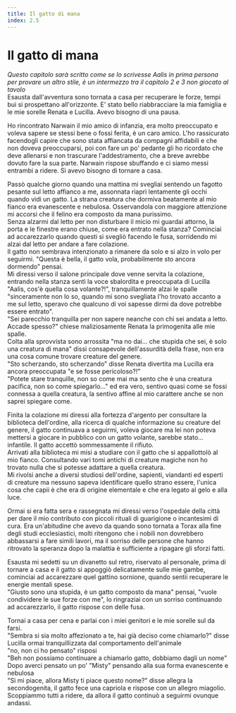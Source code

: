 ```yaml
---
title: Il gatto di mana
index: 2.5
---
```

# Il gatto di mana
_Questo capitolo sarà scritto come se lo scrivesse Aalis in prima persona per provare un altro stile, è un intermezzo tra il capitolo 2 e 3 non giocato al tavolo_    
Esausta dall'avventura sono tornata a casa per recuperare le forze, tempi bui si prospettano all'orizzonte. E' stato bello riabbracciare la mia famiglia e le mie sorelle Renata e Lucilla. Avevo bisogno di una pausa.

Ho rincontrato Narwain il mio amico di infanzia, era molto preoccupato e voleva sapere se stessi bene o fossi ferita, è un caro amico. L'ho rassicurato facendogli capire che sono stata affiancata da compagni affidabili e che non doveva preoccuparsi, poi con fare un po' pedante gli ho ricordato che deve allenarsi e non trascurare l'addestramento, che a breve avrebbe dovuto fare la sua parte. Narwain rispose sbuffando e ci siamo messi entrambi a ridere. Sì avevo bisogno di tornare a casa.

Passò qualche giorno quando una mattina mi svegliai sentendo un fagotto pesante sul letto affianco a me, assonnata riaprì lentamente gli occhi quando vidi un gatto. La strana creatura che dormiva beatamente al mio fianco era evanescente e nebulosa. Osservandola con maggiore attenzione mi accorsi che il felino era composto da mana purissimo.    
Senza alzarmi dal letto per non disturbare il micio mi guardai attorno, la porta e le finestre erano chiuse, come era entrato nella stanza? Cominciai ad accarezzarlo quando questi si svegliò facendo le fusa, sorridendo mi alzai dal letto per andare a fare colazione.    
Il gatto non sembrava intenzionato a rimanere da solo e si alzo in volo per seguirmi. "Questa è bella, il gatto vola, probabilmente sto ancora dormendo" pensai.    
Mi diressi verso il salone principale dove venne servita la colazione, entrando nella stanza sentì la voce sbalordita e preoccupata di Lucilla "Aalis, cos'è quella cosa volante?!", tranquillamente alzai le spalle "sinceramente non lo so, quando mi sono svegliata l'ho trovato accanto a me sul letto, speravo che qualcuno di voi sapesse dirmi da dove potrebbe essere entrato".    
"Sei parecchio tranquilla per non sapere neanche con chi sei andata a letto. Accade spesso?" chiese maliziosamente Renata la primogenita alle mie spalle.    
Colta alla sprovvista sono arrossita "ma no dai... che stupida che sei, è solo una creatura di mana" dissi consapevole dell'assurdità della frase, non era una cosa comune trovare creature del genere.    
"Sto scherzando, sto scherzando" disse Renata divertita ma Lucilla era ancora preoccupata "e se fosse pericoloso?!"    
"Potete stare tranquille, non so come mai ma sento che è una creatura pacifica, non so come spiegarlo..." ed era vero, sentivo quasi come se fossi connessa a quella creatura, la sentivo affine al mio carattere anche se non saprei spiegare come.

Finita la colazione mi diressi alla fortezza d'argento per consultare la biblioteca dell'ordine, alla ricerca di qualche informazione su creature del genere, il gatto continuava a seguirmi, voleva giocare ma lei non poteva mettersi a giocare in pubblico con un gatto volante, sarebbe stato... infantile. Il gatto accettò sommessamente il rifiuto.    
Arrivati alla biblioteca mi misi a studiare con il gatto che si appallottolò al mio fianco. Consultando vari tomi antichi di creature magiche non ho trovato nulla che si potesse adattare a quella creatura.    
Mi rivolsi anche a diversi studiosi dell'ordine, sapienti, viandanti ed esperti di creature ma nessuno sapeva identificare quello strano essere, l'unica cosa che capii è che era di origine elementale e che era legato al gelo e alla luce.

Ormai si era fatta sera e rassegnata mi diressi verso l'ospedale della città per dare il mio contributo con piccoli rituali di guarigione o incantesimi di cura. Era un'abitudine che avevo da quando sono tornata a Torax alla fine degli studi ecclesiastici, molti ritengono che i nobili non dovrebbero abbassarsi a fare simili lavori, ma il sorriso delle persone che hanno ritrovato la speranza dopo la malattia è sufficiente a ripagare gli sforzi fatti.

Esausta mi sedetti su un divanetto sul retro, riservato al personale,  prima di tornare a casa e il gatto si appoggiò delicatamente sulle mie gambe, cominciai ad accarezzare quel gattino sornione, quando sentii recuperare le energie mentali spese.    
"Giusto sono una stupida, è un gatto composto da mana" pensai, "vuole condividere le sue forze con me", lo ringraziai con un sorriso continuando ad accarezzarlo, il gatto rispose con delle fusa.

Tornai a casa per cena e parlai con i miei genitori e le mie sorelle sul da farsi.    
"Sembra si sia molto affezionato a te, hai già deciso come chiamarlo?" disse Lucilla ormai tranquillizzata dal comportamento dell'animale     
"no, non ci ho pensato" risposi    
"Beh non possiamo continuare a chiamarlo gatto, dobbiamo dagli un nome"    
Dopo averci pensato un po' "Misty" pensando alla sua forma evanescente e nebulosa    
"Sì mi piace, allora Misty ti piace questo nome?" disse allegra la secondogenita, il gatto fece una capriola e rispose con un allegro miagolio.    
Scoppiammo tutti a ridere, da allora il gatto continuò a seguirmi ovunque andassi.